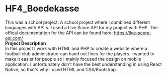 # HF4_Boedekasse
This was a school project. A school project where I combined different languages with API's. I used a Live Score API for my project with PHP. 
The offical documentation for the API can be found here: https://live-score-api.com/<br>
**Project Description** <br>
In this project I work with HTML and PHP to create a website where a football club administrator can hand out fines for the players. 
I wanted to make it easier for people so I mainly focused the design on mobile application. I unfortunately don't have the best understanding in using React Native, so that's why I used HTML and CSS/Bootstrap.
